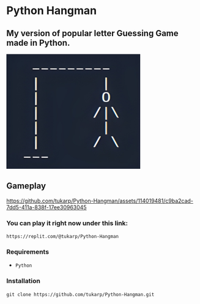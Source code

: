 # Python Hangman

## My version of popular letter Guessing Game made in Python.

<img src="https://github.com/tukarp/Hangman/blob/main/Images/Hangman.png" width="350" height="300"> 

## Gameplay

https://github.com/tukarp/Python-Hangman/assets/114019481/c9ba2cad-7dd5-411a-838f-17ee30963045

### You can play it right now under this link:

```
https://replit.com/@tukarp/Python-Hangman
```

### Requirements

- ```Python```

### Installation

```
git clone https://github.com/tukarp/Python-Hangman.git
```
